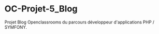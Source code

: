# OC-Projet-5_Blog
Projet Blog Openclassrooms du parcours développeur d'applications PHP / SYMFONY.
